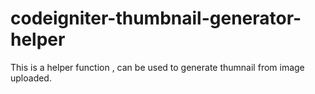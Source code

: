 # codeigniter-thumbnail-generator-helper
This is a helper function , can be used to generate thumnail from image uploaded.
